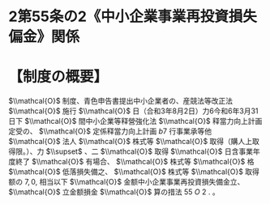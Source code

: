 # 2第55条の2《中小企業事業再投資損失偏金》関係

# 【制度の概要】

$\\mathcal{O}$ 制度、青色申告書提出中小企業者の、産競法等改正法 $\\mathcal{O}$ 施行 $\\mathcal{O}$ 日（合和3年8月2日）力6今和6年3月31日下 $\\mathcal{O}$ 間中小企業等释營強化法 $\\mathcal{O}$ 释當力向上計画定受の、 $\\mathcal{O}$ 定係释當力向上計画 $b7$ 行事業承等他 $\\mathcal{O}$ 法人 $\\mathcal{O}$ 株式等 $\\mathcal{O}$ 取得（購人上取得限。）、力 $\\supset$ 、二 $\\mathcal{O}$ 取得 $\\mathcal{O}$ 日含事業年度終了 $\\mathcal{O}$ 有場合、 $\\mathcal{O}$ 株式等 $\\mathcal{O}$ 格 $\\mathcal{O}$ 低落損失備之、 $\\mathcal{O}$ 株式等 $\\mathcal{O}$ 取得额の $7,0,%$ 相当以下 $\\mathcal{O}$ 金额中小企業事業再投資損失備金立、 $\\mathcal{O}$ 立金额損金 $\\mathcal{O}$ 算の措法 $55\ O\ 2\ .$ 。